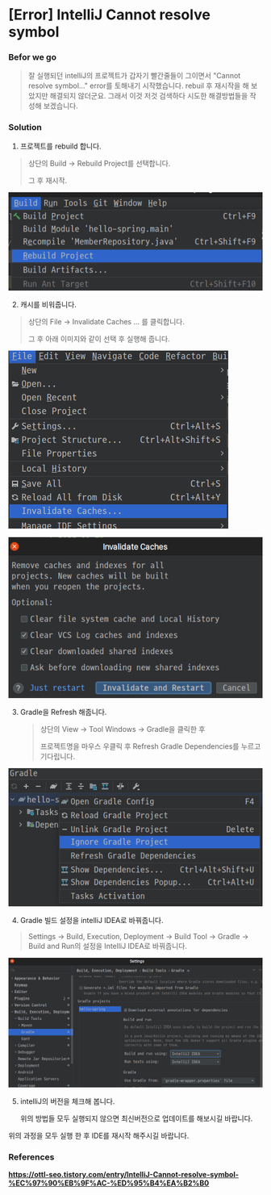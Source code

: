 # [Error] IntelliJ Cannot resolve symbol

### Befor we go

> 잘 실행되던 intelliJ의 프로젝트가 갑자기 빨간줄들이 그이면서 "Cannot resolve symbol..." error를 토해내기 시작했습니다. rebuil 후 재시작을 해 보았지만 해결되지 않더군요. 그래서 이것 저것 검색하다 시도한 해결방법들을 작성해 보겠습니다.



### Solution

1.  프로젝트를 rebuild 합니다.

   > 상단의 Build -> Rebuild Project를 선택합니다.
   >
   > 그 후 재시작.

![image-20211112083207494](https://raw.githubusercontent.com/KrGil/TIL/main/CS/IDETools/Intellij/Error_Cannot_resolve_symbol.assets/image-20211112083207494.png)



2. 캐시를 비워줍니다.

> 상단의 File -> Invalidate Caches ... 를 클릭합니다.
>
> 그 후 아래 이미지와 같이 선택 후 실행해 줍니다.

![image-20211112083421528](https://raw.githubusercontent.com/KrGil/TIL/main/CS/IDETools/Intellij/Error_Cannot_resolve_symbol.assets/image-20211112083421528.png)

![image-20211112083458226](https://raw.githubusercontent.com/KrGil/TIL/main/CS/IDETools/Intellij/Error_Cannot_resolve_symbol.assets/image-20211112083458226.png)



3. Gradle을 Refresh  해줍니다.

   > 상단의 View -> Tool Windows -> Gradle을 클릭한 후
   >
   > 프로젝트명을 마우스 우클릭 후 Refresh Gradle Dependencies를 누르고 기다립니다.

![image-20211112084952695](https://raw.githubusercontent.com/KrGil/TIL/main/CS/IDETools/Intellij/Error_Cannot_resolve_symbol.assets/image-20211112084952695.png)

4. Gradle 빌드 설정을 intelliJ IDEA로 바꿔줍니다.

> Settings -> Build, Execution, Deployment -> Build Tool -> Gradle -> Build and Run의 설정을 IntelliJ IDEA로 바꿔줍니다.

![image-20211112085226125](https://raw.githubusercontent.com/KrGil/TIL/main/CS/IDETools/Intellij/Error_Cannot_resolve_symbol.assets/image-20211112085226125.png)

5. intelliJ의 버전을 체크해 봅니다.

   위의 방법들 모두 실행되지 않으면 최신버전으로 업데이트를 해보시길 바랍니다.

위의 과정을 모두 실행 한 후 IDE를 재시작 해주시길 바랍니다.





### References

**https://ottl-seo.tistory.com/entry/IntelliJ-Cannot-resolve-symbol-%EC%97%90%EB%9F%AC-%ED%95%B4%EA%B2%B0**



